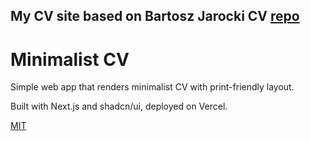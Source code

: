 ## My CV site based on Bartosz Jarocki CV [repo](https://github.com/BartoszJarocki/cv/tree/main)

# Minimalist CV

Simple web app that renders minimalist CV with print-friendly layout.

Built with Next.js and shadcn/ui, deployed on Vercel.



[MIT](https://choosealicense.com/licenses/mit/)

